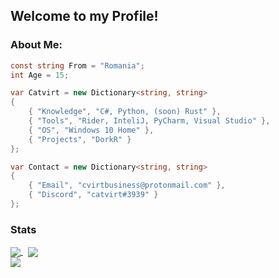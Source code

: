 ## Welcome to my Profile!
### About Me:
```csharp
const string From = "Romania";
int Age = 15;

var Catvirt = new Dictionary<string, string>
{
    { "Knowledge", "C#, Python, (soon) Rust" },
    { "Tools", "Rider, InteliJ, PyCharm, Visual Studio" },
    { "OS", "Windows 10 Home" },
    { "Projects", "DorkR" }
};

var Contact = new Dictionary<string, string>
{
    { "Email", "cvirtbusiness@protonmail.com" },
    { "Discord", "catvirt#3939" }
};
```
### Stats
<a href="https://github.com/catvirt/catvirt">
  <img align="center" src="https://github-readme-stats.vercel.app/api?username=catvirt&theme=onedark&layout=compact"/>
</a>
&nbsp;
<a href="https://github.com/catvirt/catvirt">
    <img align="center" src="https://github-readme-stats.vercel.app/api/top-langs/?username=catvirt&theme=onedark&layout=default"/>
</a>
<br>
<a href="https://github.com/catvirt/catvirt">
    <img align="center" src="https://komarev.com/ghpvc/?username=catvirt&color=DF6D74&style=plastic&label=Profile Views"/>
</a>

